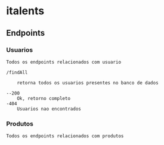 # italents

## Endpoints

### Usuarios
    Todos os endpoints relacionados com usuario

    /findAll

        retorna todos os usuarios presentes no banco de dados

    --200 
        Ok, retorno completo
    -404
        Usuarios nao encontrados
### Produtos
    Todos os endpoints relacionados com produtos